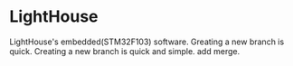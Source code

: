 # LightHouse
LightHouse's embedded(STM32F103) software.
Greating a new branch is quick.
Creating a new branch is quick and simple.
add merge.
